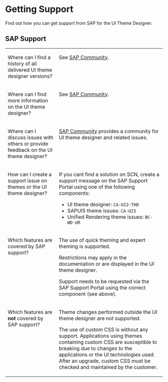 <!-- loio71e51058c0964399b88ec1ec740c1044 -->

# Getting Support

Find out how you can get support from SAP for the UI Theme Designer.



<a name="loio71e51058c0964399b88ec1ec740c1044__section_cym_5rl_ndb"/>

## SAP Support


<table>
<tr>
<td valign="top">

Where can I find a history of all delivered UI theme designer versions?

</td>
<td valign="top">

See [SAP Community](https://community.sap.com/topics/ui-theme-designer).

</td>
</tr>
<tr>
<td valign="top">

Where can I find more information on the UI theme designer?

</td>
<td valign="top">

See [SAP Community](https://community.sap.com/topics/ui-theme-designer).

</td>
</tr>
<tr>
<td valign="top">

Where can I discuss issues with others or provide feedback on the UI theme designer?

</td>
<td valign="top">

[SAP Community](https://community.sap.com/topics/ui-theme-designer) provides a community for UI theme designer and related issues.

</td>
</tr>
<tr>
<td valign="top">

How can I create a support issue on themes or the UI theme designer?

</td>
<td valign="top">

If you cant find a solution on SCN, create a support message on the SAP Support Portal using one of the following components:

-   UI theme designer: `CA-UI2-THD`
-   SAPUI5 theme issues: `CA-UI5`
-   Unified Rendering theme issues: `BC-WD-UR`



</td>
</tr>
<tr>
<td valign="top">

Which features are covered by SAP support?

</td>
<td valign="top">

The use of quick theming and expert theming is supported.

Restrictions may apply in the documentation or are displayed in the UI theme designer.

Support needs to be requested via the SAP Support Portal using the correct component \(see above\).

</td>
</tr>
<tr>
<td valign="top">

Which features are **not** covered by SAP support?

</td>
<td valign="top">

Theme changes performed outside the UI theme designer are not supported.

The use of custom CSS is without any support. Applications using themes containing custom CSS are susceptible to breaking due to changes to the applications or the UI technologies used. After an upgrade, custom CSS must be checked and maintained by the customer.

</td>
</tr>
</table>

